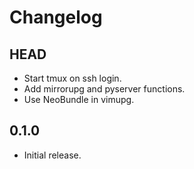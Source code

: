 # Changelog

## HEAD

- Start tmux on ssh login.
- Add mirrorupg and pyserver functions.
- Use NeoBundle in vimupg.

## 0.1.0

- Initial release.
